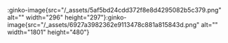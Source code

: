 :ginko-image{src="/_assets/5af5bd24cdd372f8e8d4295082b5c379.png" alt="" width="296" height="297"}:ginko-image{src="/_assets/6927a3982362e9113478c881a815843d.png" alt="" width="1801" height="480"}